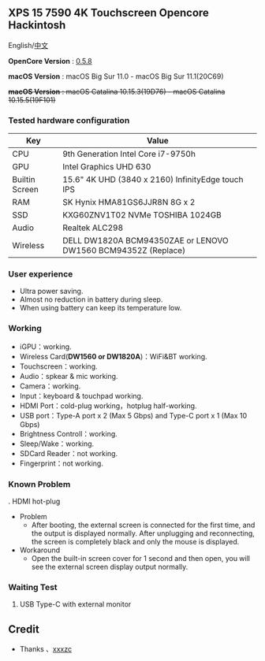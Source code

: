  ## XPS 15 7590 4K Touchscreen Opencore Hackintosh

 English/[中文](README_TW.md)

 **OpenCore Version** : [0.5.8](https://github.com/acidanthera/OpenCorePkg/releases)

**macOS Version** : macOS Big Sur 11.0 - macOS Big Sur 11.1(20C69)

~~**macOS Version** : macOS Catalina 10.15.3(19D76) - macOS Catalina 10.15.5(19F101)~~

 ### Tested hardware configuration

 | Key                    | Value                                                        |
 | ---------------------- | ------------------------------------------------------------ |
 | CPU                    | 9th Generation Intel Core i7-9750h                           |
 | GPU                    | Intel Graphics UHD 630                                       |
 | Builtin Screen         | 15.6" 4K UHD (3840 x 2160) InfinityEdge touch IPS            |
 | RAM                    | SK Hynix HMA81GS6JJR8N 8G x 2                                |
 | SSD                    | KXG60ZNV1T02 NVMe TOSHIBA 1024GB                             |
 | Audio                  | Realtek ALC298                                               |
 | Wireless               | DELL DW1820A BCM94350ZAE or LENOVO DW1560 BCM94352Z (Replace)|
 ### User experience
 * Ultra power saving.
 * Almost no reduction in battery during sleep.
 * When using battery can keep its temperature low.
 
 ### Working

 * iGPU：working.
 * Wireless Card(**DW1560 or DW1820A**)：WiFi&BT working.
 * Touchscreen：working.
 * Audio：spkear & mic working.
 * Camera：working.
 * Input：keyboard & touchpad working.
 * HDMI Port：cold-plug working，hotplug half-working.
 * USB port：Type-A port x 2 (Max 5 Gbps) and Type-C port x 1 (Max 10 Gbps)
 * Brightness Controll：working.
 * Sleep/Wake：working.
 * SDCard Reader：not working.
 * Fingerprint：not working.

 ### Known Problem

. HDMI hot-plug 
   * Problem
     * After booting, the external screen is connected for the first time, and the output is displayed normally. After unplugging and reconnecting, the screen is completely black and only the mouse is displayed.
   * Workaround
     * Open the built-in screen cover for 1 second and then open, you will see the external screen display output normally.
 ### Waiting Test

 1. USB Type-C with external monitor

 ## Credit

 - Thanks 、[xxxzc](https://github.com/xxxzc/xps15-9570-macos)
